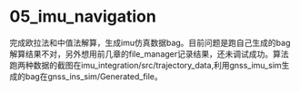 # 05_imu_navigation

完成欧拉法和中值法解算，生成imu仿真数据bag。目前问题是跑自己生成的bag解算结果不对，另外想用前几章的file_manager记录结果，还未调试成功。算法跑两种数据的截图在imu_integration/src/trajectory_data,利用gnss_imu_sim生成的bag在gnss_ins_sim/Generated_file。
